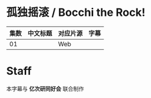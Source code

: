 # 孤独摇滚 / Bocchi the Rock!
| 集数 | 中文标题 | 对应片源 | 字幕 |
| ---- | ---- | ---- | ---- |
| 01 |  | Web |  |

# Staff
本字幕与 **亿次研同好会** 联合制作


